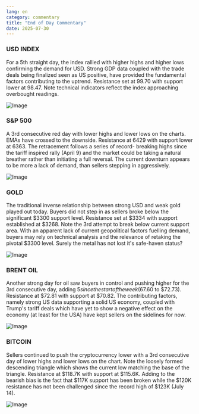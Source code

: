 ```yaml
---
lang: en
category: commentary
title: "End of Day Commentary"
date: 2025-07-30
---
```


### USD INDEX

For a 5th straight day, the index rallied with higher highs and higher lows confirming the demand for USD. Strong GDP data coupled with the trade deals being finalized seen as US positive, have provided the fundamental factors contributing to the uptrend. Resistance set at 99.70 with support lower at 98.47. Note technical indicators reflect the index approaching overbought readings.

![Image](https://markleighedu.github.io/img/Jul-2025/30-Jul-2025/usdindex.jpg)

### S&P 500

A 3rd consecutive red day with lower highs and lower lows on the charts. EMAs have crossed to the downside. Resistance at 6429 with support lower at 6363. The retracement follows a series of record- breaking highs since the tariff inspired rally (April 9) and the market could be taking a natural breather rather than initiating a full reversal. The current downturn appears to be more a lack of demand, than sellers stepping in aggressively. 

![Image](https://markleighedu.github.io/img/Jul-2025/30-Jul-2025/sp500.jpg)

### GOLD

The traditional inverse relationship between strong USD and weak gold played out today. Buyers did not step in as sellers broke below the significant $3300 support level. Resistance set at $3334 with support established at $3268. Note the 3rd attempt to break below current support area. With an apparent lack of current geopolitical factors fuelling demand, buyers may rely on technical analysis and the relevance of retaking the pivotal $3300 level. Surely the metal has not lost it's safe-haven status?

![Image](https://markleighedu.github.io/img/Jul-2025/30-Jul-2025/gold.jpg)

### BRENT OIL

Another strong day for oil saw buyers in control and pushing higher for the 3rd consecutive day, adding $5 since the start of the week ($67.60 to $72.73). Resistance at $72.81 with support at $70.82. The contributing factors, namely strong US data supporting a solid US economy, coupled with Trump's tariff deals which have yet to show a negative effect on the economy (at least for the USA) have kept sellers on the sidelines for now.

![Image](https://markleighedu.github.io/img/Jul-2025/30-Jul-2025/brentoil.jpg)

### BITCOIN

 Sellers continued to push the cryptocurrency lower with a 3rd consecutive day of lower highs and lower lows on the chart. Note the loosely formed descending triangle which shows the current low matching the base of the triangle. Resistance at $118.7K with support at $115.6K. Adding to the bearish bias is the fact that $117K support has been broken while the $120K resistance has not been challenged since the record high of $123K (July 14).

![Image](https://markleighedu.github.io/img/Jul-2025/30-Jul-2025/bitcoin.jpg)

